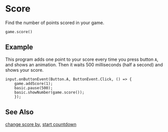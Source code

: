 # Score

Find the number of points scored in your game.

```sig
game.score()
```

## Example

This program adds one point to your score every time you press button
`A`, and shows an animation.  Then it waits 500 milliseconds (half a
second) and shows your score.

```blocks
input.onButtonEvent(Button.A, ButtonEvent.Click, () => {
    game.addScore(1);
    basic.pause(500);
    basic.showNumber(game.score());
	});
```

## See Also

[change score by](/reference/game/score), [start countdown](/reference/game/start-countdown)
